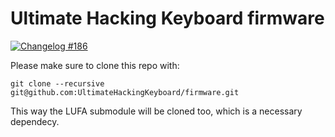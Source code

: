 Ultimate Hacking Keyboard firmware
==================================

[![Changelog #186](https://img.shields.io/badge/changelog-%23186-lightgrey.svg)](https://changelog.com/186)

Please make sure to clone this repo with:

`git clone --recursive git@github.com:UltimateHackingKeyboard/firmware.git`

This way the LUFA submodule will be cloned too, which is a necessary dependecy.
